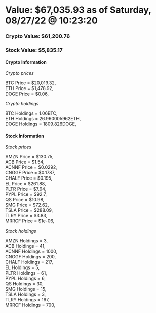 # Value: $67,035.93 as of Saturday, 08/27/22 @ 10:23:20 

### Crypto Value: $61,200.76

### Stock Value: $5,835.17

#### Crypto Information 
*Crypto prices* 

BTC Price = $20,019.32,  
ETH Price = $1,478.92,  
DOGE Price = $0.06,  


*Crypto holdings* 

BTC Holdings = 1.06BTC,  
ETH Holdings = 26.960005962ETH,  
DOGE Holdings = 1809.826DOGE,  


#### Stock Information 

*Stock prices* 

AMZN Price = $130.75,  
ACB Price = $1.54,  
ACNNF Price = $0.0292,  
CNGGF Price = $0.1787,  
CHALF Price = $0.195,  
EL Price = $261.88,  
PLTR Price = $7.94,  
PYPL Price = $92.7,  
QS Price = $10.98,  
SMG Price = $72.62,  
TSLA Price = $288.09,  
TLRY Price = $3.83,  
MRRCF Price = $1e-06,  


*Stock holdings* 

AMZN Holdings = 3,  
ACB Holdings = 41,  
ACNNF Holdings = 1000,  
CNGGF Holdings = 200,  
CHALF Holdings = 217,  
EL Holdings = 5,  
PLTR Holdings = 61,  
PYPL Holdings = 6,  
QS Holdings = 30,  
SMG Holdings = 15,  
TSLA Holdings = 3,  
TLRY Holdings = 167,  
MRRCF Holdings = 700,  


